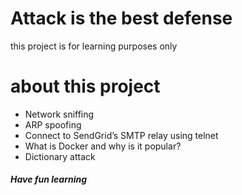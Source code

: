 # Attack is the best defense
this project  is for learning purposes only
# about this project
* Network sniffing
* ARP spoofing
* Connect to SendGrid’s SMTP relay using telnet
* What is Docker and why is it popular?
* Dictionary attack
##### Have fun learning
